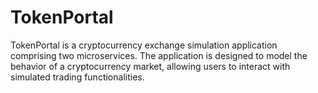 # TokenPortal
TokenPortal is a cryptocurrency exchange simulation application comprising two microservices. The application is designed to model the behavior of a cryptocurrency market, allowing users to interact with simulated trading functionalities.
